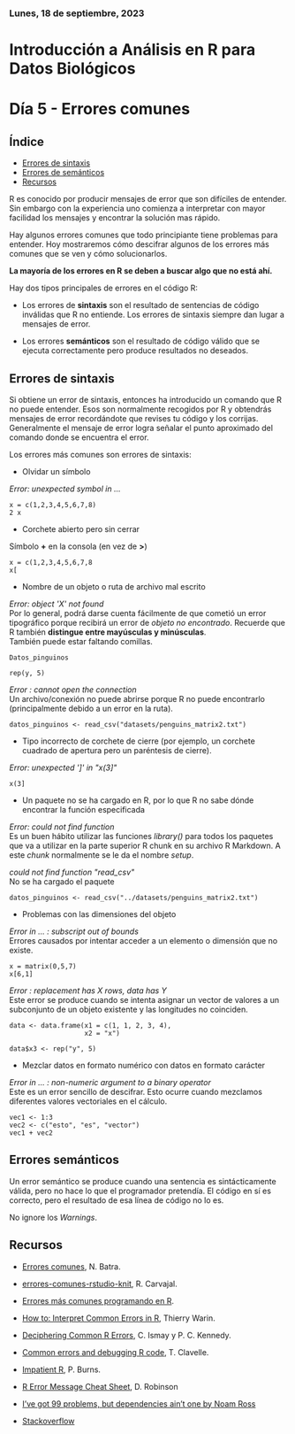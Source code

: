 ### Lunes, 18 de septiembre, 2023
# Introducción a Análisis en R para Datos Biológicos
# Día 5 - Errores comunes

## Índice
- [Errores de sintaxis](#sintaxis)
- [Errores de semánticos](#semantica)
- [Recursos](#recursos)


R es conocido por producir mensajes de error que son difíciles de entender. Sin embargo con la experiencia uno comienza a interpretar con mayor facilidad los mensajes y encontrar la solución mas rápido.

Hay algunos errores comunes que todo principiante tiene problemas para entender. Hoy mostraremos cómo descifrar algunos de los errores más comunes que se ven y cómo solucionarlos.

**La mayoría de los errores en R se deben a buscar algo que no está ahí.**


Hay dos tipos principales de errores en el código R:

- Los errores de **sintaxis** son el resultado de sentencias de código inválidas que R no entiende. Los errores de sintaxis siempre dan lugar a mensajes de error.

- Los errores **semánticos** son el resultado de código válido que se ejecuta correctamente pero produce resultados no deseados.


## Errores de sintaxis <a name = "sintaxis"></a>

Si obtiene un error de sintaxis, entonces ha introducido un comando que R no puede entender. Esos son normalmente recogidos por R y obtendrás mensajes de error recordándote que revises tu código y los corrijas. Generalmente el mensaje de error logra señalar el punto aproximado del comando donde se encuentra el error.

Los errores más comunes son errores de sintaxis:

- Olvidar un símbolo

*Error: unexpected symbol in ...*
```{r}
x = c(1,2,3,4,5,6,7,8)
2 x
```
- Corchete abierto pero sin cerrar

Símbolo **+** en la consola (en vez de **>**)

```{r}
x = c(1,2,3,4,5,6,7,8
x[
```

- Nombre de un objeto o ruta de archivo mal escrito


*Error: object 'X' not found*
<br>
Por lo general, podrá darse cuenta fácilmente de que cometió un error tipográfico porque recibirá un error de *objeto no encontrado*. Recuerde que R también **distingue entre mayúsculas y minúsculas**.
<br>
También puede estar faltando comillas.
```{r}
Datos_pinguinos
```

```{r}
rep(y, 5)
```


*Error : cannot open the connection*
<br>
Un archivo/conexión no puede abrirse porque R no puede encontrarlo (principalmente debido a un error en la ruta).
```{r}
datos_pinguinos <- read_csv("datasets/penguins_matrix2.txt")
```


- Tipo incorrecto de corchete de cierre (por ejemplo, un corchete cuadrado de apertura pero un paréntesis de cierre).

*Error: unexpected ']' in "x(3]"*
```{r}
x(3]
```


- Un paquete no se ha cargado en R, por lo que R no sabe dónde encontrar la función especificada

*Error: could not find function*
<br>
Es un buen hábito utilizar las funciones *library()* para todos los paquetes que va a utilizar en la parte superior R chunk en su archivo R Markdown. A este *chunk* normalmente se le da el nombre *setup*.

*could not find function "read_csv"*
<br>
No se ha cargado el paquete
```{r}
datos_pinguinos <- read_csv("../datasets/penguins_matrix2.txt")
```


- Problemas con las dimensiones del objeto

*Error in ... : subscript out of bounds*
<br>
Errores causados por intentar acceder a un elemento o dimensión que no existe.

```{r}
x = matrix(0,5,7)
x[6,1]
```

*Error : replacement has X rows, data has Y*
<br>
Este error se produce cuando se intenta asignar un vector de valores a un subconjunto de un objeto existente y las longitudes no coinciden.
```{r}
data <- data.frame(x1 = c(1, 1, 2, 3, 4),
                   x2 = "x")

data$x3 <- rep("y", 5)
```




- Mezclar datos en formato numérico con datos en formato carácter

*Error in ... : non-numeric argument to a binary operator*
<br>
Este es un error sencillo de descifrar. Esto ocurre cuando mezclamos diferentes valores vectoriales en el cálculo.

```{r}
vec1 <- 1:3
vec2 <- c("esto", "es", "vector")
vec1 + vec2
```

## Errores semánticos <a name = "semantica"></a>

Un error semántico se produce cuando una sentencia es sintácticamente válida, pero no hace lo que el programador pretendía. El código en sí es correcto, pero el resultado de esa línea de código no lo es.

No ignore los *Warnings*.



## Recursos <a name = "recursos"></a>

- [Errores comunes](https://epirhandbook.com/es/common-errors.html), N. Batra.

- [errores-comunes-rstudio-knit](https://gist.github.com/rocarvaj/0cdd45ad48f3754335a059d0e3cca1bd), R. Carvajal.

- [Errores más comunes programando en R](https://programacion-en-r.webnode.es/errores-comunes/).

- [How to: Interpret Common Errors in R](https://warin.ca/posts/rcourse-howto-interpretcommonerrors/), Thierry Warin.

- [Deciphering Common R Errors](https://ismayc.github.io/rbasics-book/6-errors.html), C. Ismay y P. C. Kennedy.

- [Common errors and debugging R code](https://www.tylerclavelle.com/code/2018/debug/), T. Clavelle.

- [Impatient R](https://www.burns-stat.com/documents/tutorials/impatient-r/), P. Burns.

- [R Error Message Cheat Sheet](http://varianceexplained.org/courses/errors/), D. Robinson 

- [I’ve got 99 problems, but dependencies ain’t one by Noam Ross](https://github.com/noamross/zero-dependency-problems)

- [Stackoverflow](https://stackoverflow.com/)







